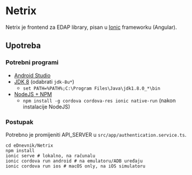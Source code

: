 # Netrix

Netrix je frontend za EDAP library, pisan u [Ionic](https://ionicframework.com/) frameworku (Angular).

## Upotreba

### Potrebni programi

* [Android Studio](https://developer.android.com/studio)
* [JDK 8](https://github.com/frekele/oracle-java/releases) (odabrati `jdk-8u*`)
	* `set PATH=%PATH%;C:\Program Files\Java\jdk1.8.0_*\bin`
* [NodeJS + NPM](https://nodejs.org/en/download/)
	* `npm install -g cordova cordova-res ionic native-run` (nakon instalacije NodeJS)

### Postupak

Potrebno je promijeniti API_SERVER u `src/app/authentication.service.ts`.

```console
cd eDnevnik/Netrix
npm install
ionic serve # lokalno, na računalu
ionic cordova run android # na emulatoru/ADB uređaju
ionic cordova run ios # macOS only, na iOS simulatoru
```
